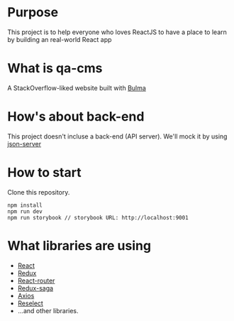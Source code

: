 # Purpose
This project is to help everyone who loves ReactJS to have a place to learn by building an real-world React app

# What is qa-cms
A StackOverflow-liked website built with [Bulma](https://bulma.io/)

# How's about back-end
This project doesn't incluse a back-end (API server). We'll mock it by using [json-server](https://github.com/typicode/json-server) 

# How to start
Clone this repository.

```npm
npm install
npm run dev
npm run storybook // storybook URL: http://localhost:9001
```

# What libraries are using
 - [React](https://reactjs.org/)
 - [Redux](https://redux.js.org/)
 - [React-router](https://github.com/ReactTraining/react-router)
 - [Redux-saga](https://github.com/redux-saga/redux-saga)
 - [Axios](https://github.com/axios/axios)
 - [Reselect](https://github.com/reactjs/reselect)
 - ...and other libraries.
 
